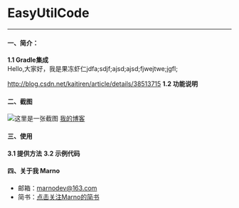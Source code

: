# EasyUtilCode
--------------------------
#### 一、简介：
**1.1 Gradle集成**<br>
Hello,大家好，我是果冻虾仁jdfa;sdjf;ajsd;ajsd;fjwejtwe;jgfl;

http://blog.csdn.net/kaitiren/article/details/38513715 
**1.2 功能说明**
 
#### 二、截图
![这里是一张截图](https://www.baidu.com/img/bd_logo1.png)
[我的博客](http://blog.csdn.net/guodongxiaren "悬停显示")  
 
#### 三、使用
**3.1 提供方法**
**3.2 示例代码**
 
#### 四、关于我 Marno
- 邮箱：marnodev@163.com
- 简书：[点击关注Marno的简书](http://www.jianshu.com/users/174a09ba6c25)
